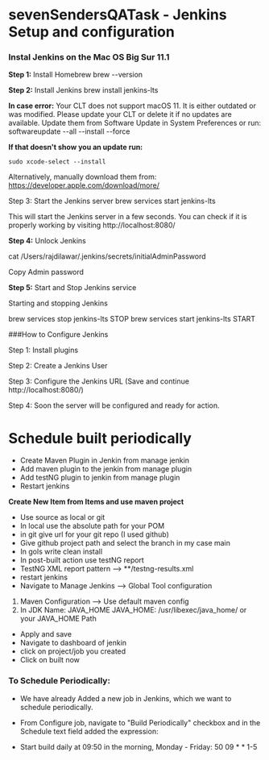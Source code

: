 # sevenSendersQATask - Jenkins Setup and configuration 



### Instal Jenkins  on the Mac OS Big Sur 11.1

**Step 1:** Install Homebrew
brew --version



**Step 2:** Install Jenkins
brew install jenkins-lts


**In case error:**
Your CLT does not support macOS 11.
It is either outdated or was modified.
Please update your CLT or delete it if no updates are available.
Update them from Software Update in System Preferences or run:
softwareupdate --all --install --force

**If that doesn't show you an update run:**
```sudo rm -rf /Library/Developer/CommandLineTools
sudo xcode-select --install
```

Alternatively, manually download them from:
https://developer.apple.com/download/more/


Step 3: Start the Jenkins server
brew services start jenkins-lts


This will start the Jenkins server in a few seconds. You can check if it is properly working by visiting http://localhost:8080/


**Step 4:**  Unlock Jenkins

 cat /Users/rajdilawar/.jenkins/secrets/initialAdminPassword


Copy Admin password


**Step 5:** Start and Stop Jenkins service

Starting and stopping Jenkins

brew services stop jenkins-lts    STOP
brew services start jenkins-lts   START



###How to Configure Jenkins

Step 1: Install plugins

Step 2: Create a Jenkins User

Step 3: Configure the Jenkins URL   (Save and continue http://localhost:8080/)


Step 4: Soon the server will be configured and ready for action.




# Schedule built periodically


+  Create Maven Plugin in Jenkin from manage jenkin 
+  Add maven plugin to the jenkin from manage plugin
+  Add testNG plugin to jenkin from manage plugin
+  Restart jenkins 


**Create New Item from Items and use maven project**
+  Use source as local or git
+  In local use the absolute path for your POM
+  in git give url for your git repo
   (I used github)
+  Give github project path and select the branch in my case main
+  In gols write clean install
+  In post-built action use testNG report
+  TestNG XML report pattern --> **/testng-results.xml
+  restart jenkins 
+  Navigate to Manage Jenkins --> Global Tool configuration

1. Maven Configuration --> Use default maven config
2. In JDK
   Name: JAVA_HOME
   JAVA_HOME: /usr/libexec/java_home/ or your JAVA_HOME Path
+  Apply and save 
+  Navigate to dashboard of jenkin
+  click on project/job you created
+  Click on built now


### To Schedule Periodically:


+  We have already Added a new job in Jenkins, which we want to schedule periodically.

+  From Configure job, navigate to "Build Periodically" checkbox and in the Schedule text field added the expression:

+  Start build daily at 09:50 in the morning, Monday - Friday: 50 09 * * 1-5





